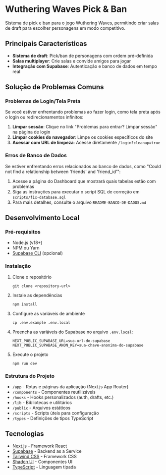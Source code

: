 # Wuthering Waves Pick & Ban

Sistema de pick e ban para o jogo Wuthering Waves, permitindo criar salas de draft para escolher personagens em modo competitivo.

## Principais Características

- **Sistema de draft**: Pick/ban de personagens com ordem pré-definida
- **Salas multiplayer**: Crie salas e convide amigos para jogar
- **Integração com Supabase**: Autenticação e banco de dados em tempo real

## Solução de Problemas Comuns

### Problemas de Login/Tela Preta

Se você estiver enfrentando problemas ao fazer login, como tela preta após o login ou redirecionamentos infinitos:

1. **Limpar sessão**: Clique no link "Problemas para entrar? Limpar sessão" na página de login
2. **Limpar cookies do navegador**: Limpe os cookies específicos do site
3. **Acessar com URL de limpeza**: Acesse diretamente `/login?cleanup=true`

### Erros de Banco de Dados

Se estiver enfrentando erros relacionados ao banco de dados, como "Could not find a relationship between 'friends' and 'friend_id'":

1. Acesse a página do Dashboard que mostrará quais tabelas estão com problemas
2. Siga as instruções para executar o script SQL de correção em `scripts/fix-database.sql`
3. Para mais detalhes, consulte o arquivo `README-BANCO-DE-DADOS.md`

## Desenvolvimento Local

### Pré-requisitos

- Node.js (v18+)
- NPM ou Yarn
- [Supabase CLI](https://supabase.com/docs/guides/cli) (opcional)

### Instalação

1. Clone o repositório
   ```
   git clone <repository-url>
   ```

2. Instale as dependências
   ```
   npm install
   ```

3. Configure as variáveis de ambiente
   ```
   cp .env.example .env.local
   ```
   
4. Preencha as variáveis do Supabase no arquivo `.env.local`:
   ```
   NEXT_PUBLIC_SUPABASE_URL=sua-url-do-supabase
   NEXT_PUBLIC_SUPABASE_ANON_KEY=sua-chave-anonima-do-supabase
   ```

5. Execute o projeto
   ```
   npm run dev
   ```

### Estrutura do Projeto

- `/app` - Rotas e páginas da aplicação (Next.js App Router)
- `/components` - Componentes reutilizáveis
- `/hooks` - Hooks personalizados (auth, drafts, etc.)
- `/lib` - Bibliotecas e utilitários
- `/public` - Arquivos estáticos
- `/scripts` - Scripts úteis para configuração
- `/types` - Definições de tipos TypeScript

## Tecnologias

- [Next.js](https://nextjs.org/) - Framework React
- [Supabase](https://supabase.com/) - Backend as a Service
- [Tailwind CSS](https://tailwindcss.com/) - Framework CSS
- [Shadcn UI](https://ui.shadcn.com/) - Componentes UI
- [TypeScript](https://www.typescriptlang.org/) - Linguagem tipada 